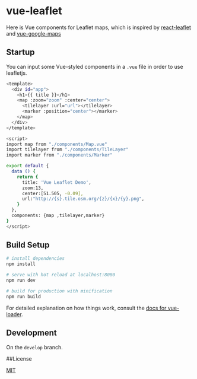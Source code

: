 # vue-leaflet
Here is Vue components for Leaflet maps, which is inspired by [react-leaflet](https://github.com/PaulLeCam/react-leaflet) and [vue-google-maps](https://github.com/GuillaumeLeclerc/vue-google-maps)

## Startup

You can input some Vue-styled components in a `.vue` file in order to use leafletjs.

``` bash
<template>
  <div id="app">
    <h1>{{ title }}</h1>
    <map :zoom="zoom" :center="center">
      <tilelayer :url="url"></tilelayer>
      <marker :position="center"></marker>
    </map>
  </div>
</template>

<script>
import map from "./components/Map.vue"
import tilelayer from "./components/TileLayer"
import marker from "./components/Marker"

export default {
  data () {
    return {
      title: 'Vue Leaflet Demo',
      zoom:13,
      center:[51.505, -0.09],
      url:"http://{s}.tile.osm.org/{z}/{x}/{y}.png",
    }
  },
  components: {map ,tilelayer,marker}
}
</script>
```

## Build Setup

``` bash
# install dependencies
npm install

# serve with hot reload at localhost:8080
npm run dev

# build for production with minification
npm run build
```

For detailed explanation on how things work, consult the [docs for vue-loader](http://vuejs.github.io/vue-loader).

## Development

On the `develop` branch.

##License

[MIT](LICENSE)
